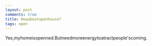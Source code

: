 ```yaml
---
layout: post
comments: true
title: Howaboutopenhouse?
tags: open
---
```


Yes,myhomeisopenned.Butneedmoreenergytoatractpeople'scoming.

